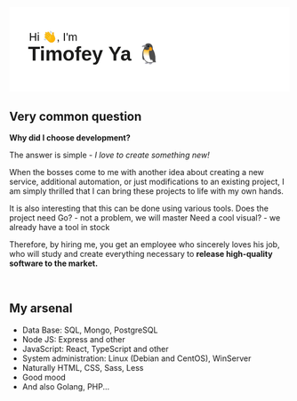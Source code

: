 <img src="./header.png" alt="Креатив">

<h2>Very common question</h2>
<strong>Why did I choose development?</strong>

<p>The answer is simple - <i>I love to create something new!</i></p>

<p>When the bosses come to me with another idea about creating a new service, additional automation, or just modifications to an existing project, I am simply thrilled that I can bring these projects to life with my own hands.</p>

<p>It is also interesting that this can be done using various tools.
Does the project need Go? - not a problem, we will master
Need a cool visual? - we already have a tool in stock</p>

<p>Therefore, by hiring me, you get an employee who sincerely loves his job, who will study and create everything necessary to <b>release high-quality software to the market.</b></p>
<br>

<h2>My arsenal</h2>
<ul>
  <li>Data Base: SQL, Mongo, PostgreSQL</li>
  <li>Node JS: Express and other</li>
  <li>JavaScript: React, TypeScript and other</li>
  <li>System administration: Linux (Debian and CentOS), WinServer</li>
  <li>Naturally HTML, CSS, Sass, Less</li>
  <li>Good mood</li>
  <li>And also Golang, PHP...</li>
</ul>


